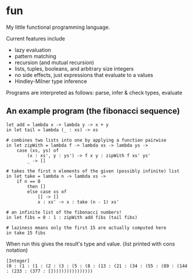 # fun
My little functional programming language. 

Current features include 
- lazy evaluation
- pattern matching
- recursion (and mutual recursion)
- lists, tuples, booleans, and arbitrary size integers
- no side effects, just expressions that evaluate to a values
- Hindley-Milner type inference

Programs are interpreted as follows: parse, infer & check types, evaluate

## An example program (the fibonacci sequence)
```
let add = lambda x -> lambda y -> x + y
in let tail = lambda (_ : xs) -> xs

# combines two lists into one by applying a function pairwise
in let zipWith = lambda f -> lambda xs -> lambda ys ->
    case (xs, ys) of
        (x : xs', y : ys') -> f x y : zipWith f xs' ys'
        _ -> []

# takes the first n elements of the given (possibly infinite) list
in let take = lambda n -> lambda xs ->
    if n == 0
        then []
        else case xs of
            [] -> []
            x : xs' -> x : take (n - 1) xs'

# an infinite list of the fibonacci numbers!
in let fibs = 0 : 1 : zipWith add fibs (tail fibs)

# laziness means only the first 15 are actually computed here
in take 15 fibs
```
When run this gives the result's type and value. (list printed with cons notation)
```
[Integer]
(0 : (1 : (1 : (2 : (3 : (5 : (8 : (13 : (21 : (34 : (55 : (89 : (144 : (233 : (377 : [])))))))))))))))
```

